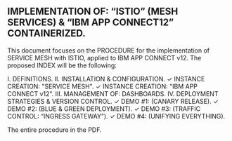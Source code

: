 IMPLEMENTATION OF: “ISTIO” (MESH SERVICES) & “IBM APP CONNECT12” CONTAINERIZED.
------------------------------------------------------------------------------ 
This document focuses on the PROCEDURE for the implementation of SERVICE MESH with ISTIO, applied to IBM APP CONNECT v12. 
The proposed INDEX will be the following:

I. DEFINITIONS.
II. INSTALLATION & CONFIGURATION.
    ✓ INSTANCE CREATION: "SERVICE MESH".
    ✓ INSTANCE CREATION: "IBM APP CONNECT v12".
III. MANAGEMENT OF: DASHBOARDS.
IV. DEPLOYMENT STRATEGIES & VERSION CONTROL.
    ✓ DEMO #1: (CANARY RELEASE).
    ✓ DEMO #2: (BLUE & GREEN DEPLOYMENT).
    ✓ DEMO #3: (TRAFFIC CONTROL: “INGRESS GATEWAY”).
    ✓ DEMO #4: (UNIFYING EVERYTHING).

The entire procedure in the PDF.
